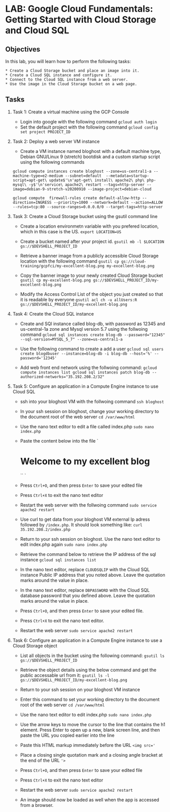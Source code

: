 # LAB: Google Cloud Fundamentals: Getting Started with Cloud Storage and Cloud SQL

## Objectives

In this lab, you will learn how to perform the following tasks:

	* Create a Cloud Storage bucket and place an image into it.
	* Create a Cloud SQL instance and configure it.
	* Connect to the Cloud SQL instance from a web server.
	* Use the image in the Cloud Storage bucket on a web page.


## Tasks
1. Task 1: Create a virtual machine using the GCP Console
	- Login into google with the following command
		`gcloud auth login`
	- Set the default project with the following command
		`gcloud config set project PROJECT_ID`

2. Task 2: Deploy a web server VM instance
	- Create a VM instance named bloghost with a default machine type, Debian GNU/Linux 9 (stretch) bootdisk and a custom startup script using the following commands

	`gcloud compute instances create bloghost --zone=us-central1-a --machine-type=e2-medium --subnet=default  --metadata=startup-script=apt-get\ update$'\n'apt-get\ install\ apache2\ php\ php-mysql\ -y$'\n'service\ apache2\ restart --tags=http-server --image=debian-9-stretch-v20200910 --image-project=debian-cloud`
	
	`gcloud compute  firewall-rules create default-allow-http --direction=INGRESS --priority=1000 --network=default --action=ALLOW --rules=tcp:80 --source-ranges=0.0.0.0/0 --target-tags=http-server`

3. Task 3: Create a Cloud Storage bucket using the gsutil command line
	- Create a location environmetn variable with you prefered location, which in this case is the US.
		`export LOCATION=US`

	- Create a bucket named after your project id.
		`gsutil mb -l $LOCATION gs://$DEVSHELL_PROJECT_ID`

	- Retrieve a banner image from a publicly accessible Cloud Storage location with the following command
		`gsutil cp gs://cloud-training/gcpfci/my-excellent-blog.png my-excellent-blog.png`

	- Copy the banner image to your newly created Cloud Storage bucket
		`gsutil cp my-excellent-blog.png gs://$DEVSHELL_PROJECT_ID/my-excellent-blog.png`

	- Modify the Access Control List of the object you just created so that it is readable by everyone
		`gsutil acl ch -u allUsers:R gs://$DEVSHELL_PROJECT_ID/my-excellent-blog.png`


4. Task 4: Create the Cloud SQL instance
	- Create and SQl instance called blog-db, with password as 12345 and us-central-1a zone and Mysql version 5.7 using the follwoing command
		`gcloud sql instances create blog-db --password="12345" --sql-version=MYSQL_5_7" --zone=us-central1-a`

	- Use the following command to create a add a user
		`gcloud sql users create blogdbuser --instance=blog-db -i blog-db --host='%' --password='12345'`

	- Add web front end network using the follwoing command:
		`gcloud compute instances list gcloud sql instances patch blog-db --authorized-networks="35.192.208.2/32"`

5. Task 5: Configure an application in a Compute Engine instance to use Cloud SQL
	- ssh into your bloghost VM with the follwoing command
		`ssh bloghost`

	- In your ssh session on bloghost, change your working directory to the document root of the web server
		`cd /var/www/html`

	- Use the nano text editor to edit a file called index.php
		`sudo nano index.php`

	- Paste the content below into the file
		`<html>
		<head><title>Welcome to my excellent blog</title></head>
		<body>
		<h1>Welcome to my excellent blog</h1>
		<?php
		 $dbserver = "CLOUDSQLIP";
		$dbuser = "blogdbuser";
		$dbpassword = "DBPASSWORD";
		// In a production blog, we would not store the MySQL
		// password in the document root. Instead, we would store it in a
		// configuration file elsewhere on the web server VM instance.
		`
		`$conn = new mysqli($dbserver, $dbuser, $dbpassword);
		``
		if (mysqli_connect_error()) {
		        echo ("Database connection failed: " . mysqli_connect_error());
		} else {
		        echo ("Database connection succeeded.");
		}
		?>``
		</body></html>
		`

	- Press `Ctrl+O`, and then press `Enter` to save your edited file

	- Press `Ctrl+X` to exit the nano text editor

	- Restart the web server with the follwoing command
	 	`sudo service apache2 restart`

	- Use curl to get data from your bloghost VM external Ip adress followed by `/index.php`. It should look something like:
		`curl 35.192.208.2/index.php`

	- Return to your ssh session on bloghost. Use the nano text editor to edit index.php again
		`sudo nano index.php`
	
	- Retrieve the command below to retrieve the IP address of the sql instance
		`gcloud sql instances list`

	- In the nano text editor, replace `CLOUDSQLIP` with the Cloud SQL instance Public IP address that you noted above. Leave the quotation marks around the value in place.

	- In the nano text editor, replace `DBPASSWORD` with the Cloud SQL database password that you defined above. Leave the quotation marks around the value in place.

	- Press `Ctrl+O`, and then press `Enter` to save your edited file.

	- Press `Ctrl+X` to exit the nano text editor.

	- Restart the web server
		`sudo service apache2 restart`


6. Task 6: Configure an application in a Compute Engine instance to use a Cloud Storage object
	- List all objects in the bucket using the following command:
		`gsutil ls gs://$DEVSHELL_PROJECT_ID`

	- Retrieve the object details using the below command and get the public accessable url from it:
		`gsutil ls -l gs://$DEVSHELL_PROJECT_ID/my-excellent-blog.png`
	- Return to your ssh session on your bloghost VM instance
	- Enter this command to set your working directory to the document root of the web server
		`cd /var/www/html`
	- Use the nano text editor to edit index.php
		`sudo nano index.php`
	- Use the arrow keys to move the cursor to the line that contains the h1 element. Press Enter to open up a new, blank screen line, and then paste the URL you copied earlier into the line
	- Paste this HTML markup immediately before the URL
		`<img src='`
	- Place a closing single quotation mark and a closing angle bracket at the end of the URL
		`'>`
	- Press `Ctrl+O`, and then press `Enter` to save your edited file
	- Press `Ctrl+X` to exit the nano text editor
	- Restart the web server
		`sudo service apache2 restart`
	- An image should now be loaded as well when the app is accessed from a browser.
